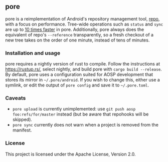 ## pore

pore is a reimplementation of Android's repository management tool, [repo](https://gerrit.googlesource.com/git-repo/),
with a focus on performance. Tree-wide operations such as `status` and `sync` are up to [10 times faster](https://asciinema.org/a/2kSTE803umfAQQR9SR7GP8rCc) in pore. Additionally, pore always does the equivalent of repo's `--reference` transparently, so
a fresh checkout of a new tree takes on the order of one minute, instead of tens of minutes.

### Installation and usage

pore requires a nightly version of rust to compile. Follow the instructions at https://rustup.rs/, select nightly, and
build pore with `cargo build --release`. By default, pore uses a configuration suited for AOSP development that stores
its mirror in `~/.pore/android`. If you wish to change this, either use a symlink, or edit the output of `pore config`
and save it to `~/.pore.toml`.

### Caveats

* `pore upload` is currently unimplemented: use `git push aosp foo:refs/for/master` instead (but be aware that repohooks
  will be skipped).
* `pore sync` currently does not warn when a project is removed from the manifest.

### License

This project is licensed under the Apache License, Version 2.0.
